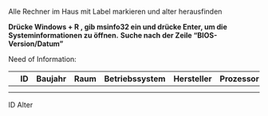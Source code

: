 Alle Rechner im Haus mit Label markieren und alter herausfinden

**Drücke Windows + R , gib msinfo32 ein und drücke Enter, um die Systeminformationen zu öffnen.** **Suche nach der Zeile “BIOS-Version/Datum”**


Need of Information: 

|     | ID  | Baujahr | Raum | Betriebssystem | Hersteller | Prozessor |
| --- | --- | ------- | ---- | -------------- | ---------- | --------- |
|     |     |         |      |                |            |           |
|     |     |         |      |                |            |           |

ID
Alter
